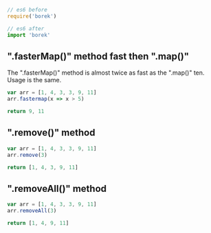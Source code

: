 ```js
// es6 before  
require('borek')
```
```js
// es6 after  
import 'borek'
```

## ".fasterMap()" method fast then ".map()"
The ".fasterMap()" method is almost twice as fast as the ".map()" ten. 
Usage is the same.
```js
var arr = [1, 4, 3, 3, 9, 11]
arr.fastermap(x => x > 5)
```

```js
return 9, 11
```

## ".remove()" method

```js
var arr = [1, 4, 3, 3, 9, 11]
arr.remove(3)
```

```js
return [1, 4, 3, 9, 11]
```

## ".removeAll()" method

```js
var arr = [1, 4, 3, 3, 9, 11]
arr.removeAll(3)
```

```js
return [1, 4, 9, 11]
```